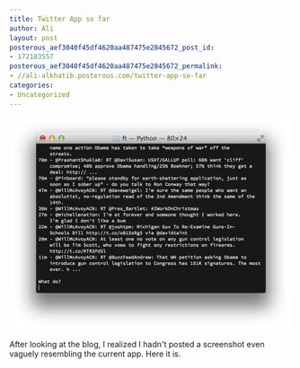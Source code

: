 ```yaml
---
title: Twitter App so far
author: Ali
layout: post
posterous_aef3040f45df4620aa487475e2845672_post_id:
- 172183557
posterous_aef3040f45df4620aa487475e2845672_permalink:
- //ali-alkhatib.posterous.com/twitter-app-so-far
categories:
- Uncategorized
---
```


![image](/content/Screen_Shot_2012-12-17_at_12.2.png.scaled.1000.jpg)


After looking at the blog, I realized I hadn't posted a screenshot even vaguely resembling the current app. Here it is.
